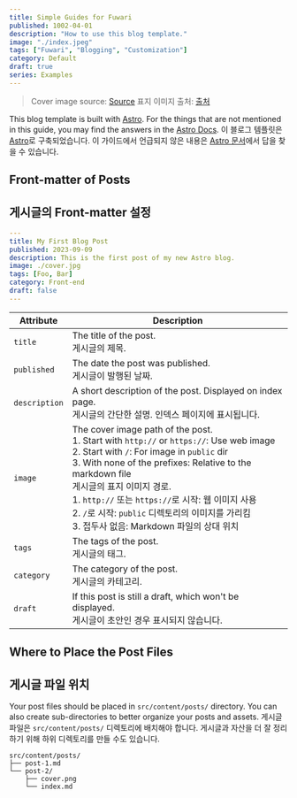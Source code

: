```yaml
---
title: Simple Guides for Fuwari
published: 1002-04-01
description: "How to use this blog template."
image: "./index.jpeg"
tags: ["Fuwari", "Blogging", "Customization"]
category: Default
draft: true
series: Examples
---
```


> Cover image source: [Source](https://image.civitai.com/xG1nkqKTMzGDvpLrqFT7WA/208fc754-890d-4adb-9753-2c963332675d/width=2048/01651-1456859105-(colour_1.5),girl,_Blue,yellow,green,cyan,purple,red,pink,_best,8k,UHD,masterpiece,male%20focus,%201boy,gloves,%20ponytail,%20long%20hair,.jpeg)
> 표지 이미지 출처: [출처](https://image.civitai.com/xG1nkqKTMzGDvpLrqFT7WA/208fc754-890d-4adb-9753-2c963332675d/width=2048/01651-1456859105-(colour_1.5),girl,_Blue,yellow,green,cyan,purple,red,pink,_best,8k,UHD,masterpiece,male%20focus,%201boy,gloves,%20ponytail,%20long%20hair,.jpeg)

This blog template is built with [Astro](https://astro.build/). For the things that are not mentioned in this guide, you may find the answers in the [Astro Docs](https://docs.astro.build/).
이 블로그 템플릿은 [Astro](https://astro.build/)로 구축되었습니다. 이 가이드에서 언급되지 않은 내용은 [Astro 문서](https://docs.astro.build/)에서 답을 찾을 수 있습니다.

## Front-matter of Posts
## 게시글의 Front-matter 설정

```yaml
---
title: My First Blog Post
published: 2023-09-09
description: This is the first post of my new Astro blog.
image: ./cover.jpg
tags: [Foo, Bar]
category: Front-end
draft: false
---
```

| Attribute     | Description                                                                                                                                                                                                 |
|---------------|-------------------------------------------------------------------------------------------------------------------------------------------------------------------------------------------------------------|
| `title`       | The title of the post. <br/> 게시글의 제목.                                                                                                                                                                 |
| `published`   | The date the post was published. <br/> 게시글이 발행된 날짜.                                                                                                                                                    |
| `description` | A short description of the post. Displayed on index page. <br/> 게시글의 간단한 설명. 인덱스 페이지에 표시됩니다.                                                                                                           |
| `image`       | The cover image path of the post.<br/>1. Start with `http://` or `https://`: Use web image<br/>2. Start with `/`: For image in `public` dir<br/>3. With none of the prefixes: Relative to the markdown file <br/> 게시글의 표지 이미지 경로.<br/>1. `http://` 또는 `https://`로 시작: 웹 이미지 사용<br/>2. `/`로 시작: `public` 디렉토리의 이미지를 가리킴<br/>3. 접두사 없음: Markdown 파일의 상대 위치 |
| `tags`        | The tags of the post. <br/> 게시글의 태그.                                                                                                                                                                  |
| `category`    | The category of the post. <br/> 게시글의 카테고리.                                                                                                                                                             |
| `draft`       | If this post is still a draft, which won't be displayed. <br/> 게시글이 초안인 경우 표시되지 않습니다.                                                                                                           |

## Where to Place the Post Files
## 게시글 파일 위치

Your post files should be placed in `src/content/posts/` directory. You can also create sub-directories to better organize your posts and assets.
게시글 파일은 `src/content/posts/` 디렉토리에 배치해야 합니다. 게시글과 자산을 더 잘 정리하기 위해 하위 디렉토리를 만들 수도 있습니다.

```
src/content/posts/
├── post-1.md
└── post-2/
    ├── cover.png
    └── index.md
```
